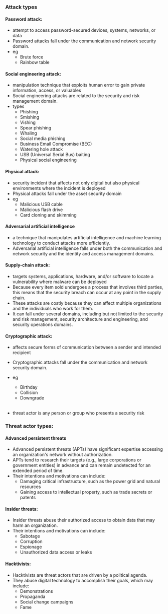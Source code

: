 ### Attack types

#### Password attack:
-  attempt to access password-secured devices, systems, networks, or data
- Password attacks fall under the communication and network security domain. 
- eg
  - Brute force
  - Rainbow table

#### Social engineering attack:
- manipulation technique that exploits human error to gain private information, access, or valuables
- Social engineering attacks are related to the security and risk management domain.
- types
  - Phishing
  - Smishing
  - Vishing
  - Spear phishing
  - Whaling
  - Social media phishing
  - Business Email Compromise (BEC)
  - Watering hole attack
  - USB (Universal Serial Bus) baiting
  - Physical social engineering

#### Physical attack:
- security incident that affects not only digital but also physical environments where the incident is deployed
- Physical attacks fall under the asset security domain
- eg
  - Malicious USB cable
  - Malicious flash drive
  - Card cloning and skimming

#### Adversarial artificial intelligence
- a technique that manipulates artificial intelligence and machine learning technology to conduct attacks more efficiently.
- Adversarial artificial intelligence falls under both the communication and network security and the identity and access management domains.

#### Supply-chain attack:
- targets systems, applications, hardware, and/or software to locate a vulnerability where malware can be deployed
- Because every item sold undergoes a process that involves third parties, this means that the security breach can occur at any point in the supply chain.
- These attacks are costly because they can affect multiple organizations and the individuals who work for them.
- It can fall under several domains, including but not limited to the security and risk management, security architecture and engineering, and security operations domains.

#### Cryptographic attack:
- affects secure forms of communication between a sender and intended recipient
- Cryptographic attacks fall under the communication and network security domain. 
- eg
  - Birthday
  - Collision
  - Downgrade
<br><br>

- threat actor is any person or group who presents a security risk
### Threat actor types:

#### Advanced persistent threats
- Advanced persistent threats (APTs) have significant expertise accessing an organization's network without authorization.
- APTs tend to research their targets (e.g., large corporations or government entities)  in advance and can remain undetected for an extended period of time.
- Their intentions and motivations can include:
  - Damaging critical infrastructure, such as the power grid and natural resources
  - Gaining access to intellectual property, such as trade secrets or patents

#### Insider threats:
- Insider threats abuse their authorized access to obtain data that may harm an organization.
- Their intentions and motivations can include:
  - Sabotage
  - Corruption
  - Espionage
  - Unauthorized data access or leaks

#### Hacktivists:
- Hacktivists are threat actors that are driven by a political agenda.
- They abuse digital technology to accomplish their goals, which may include:
  - Demonstrations
  - Propaganda
  - Social change campaigns
  - Fame

